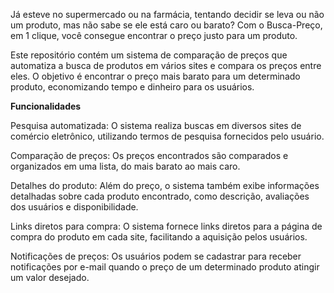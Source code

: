 Já esteve no supermercado ou na farmácia, tentando decidir se leva ou não um produto, mas não sabe se ele está caro ou barato? Com o Busca-Preço, em 1 clique, você consegue encontrar o preço justo para um produto.

Este repositório contém um sistema de comparação de preços que automatiza a busca de produtos em vários sites e compara os preços entre eles. O objetivo é encontrar o preço mais barato para um determinado produto, economizando tempo e dinheiro para os usuários.

**Funcionalidades**

Pesquisa automatizada: O sistema realiza buscas em diversos sites de comércio eletrônico, utilizando termos de pesquisa fornecidos pelo usuário.

Comparação de preços: Os preços encontrados são comparados e organizados em uma lista, do mais barato ao mais caro.

Detalhes do produto: Além do preço, o sistema também exibe informações detalhadas sobre cada produto encontrado, como descrição, avaliações dos usuários e disponibilidade.

Links diretos para compra: O sistema fornece links diretos para a página de compra do produto em cada site, facilitando a aquisição pelos usuários.

Notificações de preços: Os usuários podem se cadastrar para receber notificações por e-mail quando o preço de um determinado produto atingir um valor desejado.
